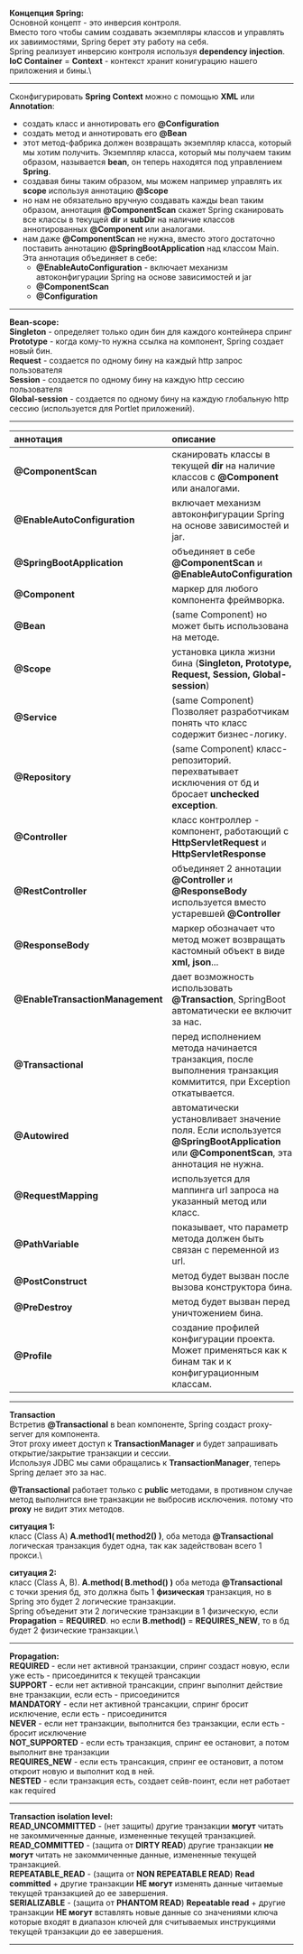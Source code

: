 **Концепция Spring:**\
Основной концепт - это инверсия контроля.\
Вместо того чтобы самим создавать экземпляры классов и управлять их завиимостями, Spring берет эту работу на себя.\
Spring реализует инверсию контроля используя **dependency injection**.\
**IoC Container** = **Context** - контекст хранит конигурацию нашего приложения и бины.\

---

Сконфигурировать **Spring Context** можно с помощью **XML** или **Annotation**:
- создать класс и аннотировать его **@Configuration**
- создать метод и аннотировать его **@Bean**
- этот метод-фабрика должен возвращать экземпляр класса, который мы хотим получить. Экземпляр класса, который мы получаем таким образом, называется **bean**, он теперь находятся под управлением **Spring**.
- создавая бины таким образом, мы можем например управлять их **scope** используя аннотацию **@Scope**
- но нам не обязательно вручную создавать кажды bean таким образом, аннотация **@ComponentScan** скажет Spring сканировать все классы в текущей **dir** и **subDir** на наличие классов аннотированных **@Component** или аналогами.
- нам даже **@ComponentScan** не нужна, вместо этого достаточно поставить аннотацию **@SpringBootApplication** над классом Main.\
  Эта аннотация объединяет в себе:
  - **@EnableAutoConfiguration** - включает механизм автоконфигурации Spring на основе зависимостей и jar
  - **@ComponentScan**
  - **@Configuration**

---

**Bean-scope:**\
**Singleton** - определяет только один бин для каждого контейнера спринг\
**Prototype** - когда кому-то нужна ссылка на компонент, Spring создает новый бин.\
**Request** - создается по одному бину на каждый http запрос пользователя\
**Session** - создается по одному бину на каждую http сессию пользователя\
**Global-session** - создается по одному бину на каждую глобальную http сессию (используется для Portlet приложений).

---

| аннотация                        | описание                                                                                                                                |
|:---------------------------------|:----------------------------------------------------------------------------------------------------------------------------------------|
| **@ComponentScan**               | сканировать классы в текущей **dir** на наличие классов с **@Component** или аналогами.                                                 |
| **@EnableAutoConfiguration**     | включает механизм автоконфигурации Spring на основе зависимостей и jar.                                                                 |
| **@SpringBootApplication**       | объединяет в себе **@ComponentScan** и **@EnableAutoConfiguration**                                                                     |
| **@Component**                   | маркер для любого компонента фреймворка.                                                                                                |
| **@Bean**                        | (same Component) но может быть использована на методе.                                                                                  |
| **@Scope**                       | установка цикла жизни бина (**Singleton, Prototype, Request, Session, Global-session**)                                                 |
| **@Service**                     | (same Component) Позволяет разработчикам понять что класс содержит бизнес-логику.                                                       |
| **@Repository**                  | (same Component) класс-репозиторий. перехватывает исключения от бд и бросает **unchecked exception**.                                   |
| **@Controller**                  | класс контроллер - компонент, работающий с **HttpServletRequest** и **HttpServletResponse**                                             |
| **@RestController**              | объединяет 2 аннотации **@Controller** и **@ResponseBody** используется вместо устаревшей **@Controller**                               |
| **@ResponseBody**                | маркер обозначает что метод может возвращать кастомный объект в виде **xml, json**...                                                   |
| **@EnableTransactionManagement** | дает возможность использовать **@Transaction**, SpringBoot автоматически ее включит за нас.                                             |
| **@Transactional**               | перед исполнением метода начинается транзакция, после выполнения транзакция коммитится, при Exception откатывается.                     |
| **@Autowired**                   | автоматически установливает значение поля. Если используется **@SpringBootApplication** или **@ComponentScan**, эта аннотация не нужна. |
| **@RequestMapping**              | используется для маппинга url запроса на указанный метод или класс.                                                                     |
| **@PathVariable**                | показывает, что параметр метода должен быть связан с переменной из url.                                                                 |
| **@PostConstruct**               | метод будет вызван после вызова конструктора бина.                                                                                      |
| **@PreDestroy**                  | метод будет вызван перед уничтожением бина.                                                                                             |
| **@Profile**                     | создание профилей конфигурации проекта. Может применяться как к бинам так и к конфигурационным классам.                                 |

---

**Transaction**\
Встретив **@Transactional** в bean компоненте, Spring создаст proxy-server для компонента.\
Этот proxy имеет доступ к **TransactionManager** и будет запрашивать открытие/закрытие транзакции и сессии.\
Используя JDBC мы сами обращались к **TransactionManager**, теперь Spring делает это за нас.

**@Transactional** работает только с **public** методами, в противном случае метод выполнится вне транзакции не выбросив исключения. потому что **proxy** не видит этих методов.

**ситуация 1:**\
класс (Class A) **А.method1( method2() )**, оба метода **@Transactional**\
логическая транзакция будет одна, так как задействован всего 1 прокси.\

**ситуация 2:**\
класс (Class А, В). **А.method( B.method() )** оба метода **@Transactional**\
c точки зрения бд, это должна быть 1 **физическая** транзакция, но в Spring это будет 2 логические транзакции.\
Spring объеденит эти 2 логические транзакции в 1 физическую, если **Propagation** = **REQUIRED**.
но если **B.method()** = **REQUIRES_NEW**, то в бд будет 2 физические транзакции.\

---

**Propagation:**\
**REQUIRED** - если нет активной транзакции, спринг создаст новую, если уже есть - присоединится к текущей трансакции\
**SUPPORT** - если нет активной трансакции, спринг выполнит действие вне транзакции, если есть - присоединится\
**MANDATORY** - если нет активной трансакции, спринг бросит исключение, если есть - присоединится\
**NEVER** - если нет транзакции, выполнится без транзакции, если есть - бросит исключение\
**NOT_SUPPORTED** - если есть транзакция, спринг ее остановит, а потом выполнит вне транзакции\
**REQUIRES_NEW** - если есть трансакция, спринг ее остановит, а потом откроит новую и выполнит код в ней.\
**NESTED** - если транзакция есть, создает сейв-поинт, если нет работает как required

---

**Transaction isolation level:**\
**READ_UNCOMMITTED** - (нет защиты) другие транзакции **могут** читать не закоммиченные данные, измененные текущей транзакцией.\
**READ_COMMITTED** - (защита от **DIRTY READ**) другие транзакции **не могут** читать не закоммиченные данные, измененные текущей транзакцией.\
**REPEATABLE_READ** - (защита от **NON REPEATABLE READ**) **Read committed** + другие транзакции **НЕ могут** изменять данные читаемые текущей транзакцией до ее завершения.\
**SERIALIZABLE** - (защита от **PHANTOM READ**) **Repeatable read** + другие транзакции **НЕ могут** вставлять новые данные со значениями ключа которые входят в диапазон ключей для считываемых инструкциями текущей транзакции до ее завершения.

---